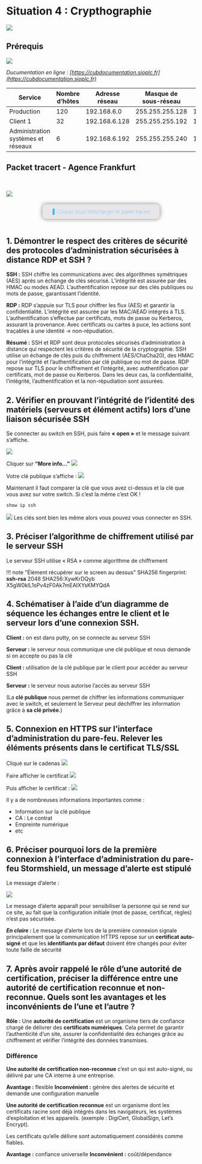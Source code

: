 # Situation 4 : Crypthographie

![](../../media/logo-cub.png)

## Prérequis

![](../../media/schema-logique-cub.png)

*Ducumentation en ligne : [https://cubdocumentation.sioplc.fr](https://cubdocumentation.sioplc.fr)*
<br>

| **Service**                           | **Nombre d’hôtes** | **Adresse réseau** | **Masque de sous-réseau** | **Adresse de diffusion** | **Description VLAN** |
|--------------------------------------|--------------------|--------------------|----------------------------|--------------------------|----------------------|
| Production                           | 120                | 192.168.6.0        | 255.255.255.128            | 192.168.6.127            | VLAN 56              |
| Client 1                             | 32                 | 192.168.6.128      | 255.255.255.192            | 192.168.6.191            | VLAN 10              |
| Administration systèmes et réseaux   | 6                  | 192.168.6.192      | 255.255.255.240            | 192.168.6.207            | VLAN 20              |


## Packet tracert - Agence Frankfurt
<br>

![](../../media/packet-tracert-v1.jpg)
<br>

<div style="text-align:center; margin-top:20px;">
  <a href="https://drive.google.com/file/d/1L7Gp52YpPjjRhFdp9gp4L1sGORqAoCEK/view?usp=share_link" 
     style="display:inline-block;
            background:#e7e7e9;
            color:#0096FF;
            padding:11px 25px;
            border-radius:10px;
            text-decoration:none;
            font-weight:50;
            box-shadow:0 0 12px rgba(0,0,0,0.5);
            transition:all 0.3s ease;"
     onmouseover="this.style.background='#dcdce0'; this.style.color='#003d80';"
     onmouseout="this.style.background='#e7e7e9'; this.style.color='#0096FF';">
     🔗 Cliquer pour télécherger le paket tracert
  </a>
</div>
<br>


## 1. Démontrer le respect des critères de sécurité des protocoles d’administration sécurisées à distance RDP et SSH ?

**SSH :**
SSH chiffre les communications avec des algorithmes symétriques (AES) après un échange de clés sécurisé. L’intégrité est assurée par des HMAC ou modes AEAD. L’authentification repose sur des clés publiques ou mots de passe, garantissant l’identité.

**RDP :**
RDP s’appuie sur TLS pour chiffrer les flux (AES) et garantir la confidentialité. L’intégrité est assurée par les MAC/AEAD intégrés à TLS. L’authentification s’effectue par certificats, mots de passe ou Kerberos, assurant la provenance.
Avec certificats ou cartes à puce, les actions sont traçables à une identité → non-répudiation.

**Résumé :**
SSH et RDP sont deux protocoles sécurisés d’administration à distance qui respectent les critères de sécurité de la cryptographie. SSH utilise un échange de clés puis du chiffrement (AES/ChaCha20), des HMAC pour l’intégrité et l’authentification par clé publique ou mot de passe. RDP repose sur TLS pour le chiffrement et l’intégrité, avec authentification par certificats, mot de passe ou Kerberos. Dans les deux cas, la confidentialité, l’intégrité, l’authentification et la non-répudiation sont assurées.


## 2. Vérifier en prouvant l’intégrité de l’identité des matériels (serveurs et élément actifs) lors d’une liaison sécurisée SSH

Se connecter au switch en SSH, puis faire **« open »** et le message suivant s’affiche. 

![](../../media/bloc3/Situation4-Q2.1.png)

Cliquer sur **“More info...”**
![](../../media/bloc3/Situation4-Q2.2.png)


Votre clé publique s’affiche :
![](../../media/bloc3/Situation4-Q2.3.png)


Maintenant il faut comparer la clé que vous avez ci-dessus et la clé que vous avez sur votre switch. Si c’est la même c’est OK ! 

```bash
show ip ssh
```
![](../../media/bloc3/Situation4-Q2.4.png)
Les clés sont bien les même alors vous pouvez vous connecter en SSH.

## 3. Préciser l’algorithme de chiffrement utilisé par le serveur SSH

Le serveur SSH utilise « RSA » comme algorithme de chiffrement 

!!! note "Élément récupérer sur le screen au dessus"
    SHA256 fingerprint: **ssh-rsa** 2048 SHA256:XywKrDQyb X5gW0klL1sPv4zF0Ak7mEAIXYsKMYQdA

## 4. Schématiser à l’aide d’un diagramme de séquence les échanges entre le client et le serveur lors d’une connexion SSH.

**Client :** on est dans putty, on se connecte au serveur SSH 

**Serveur :** le serveur nous communique une clé publique et nous demande si on accepte ou pas la clé  

**Client :** utilisation de la clé publique par le client pour accéder au serveur SSH

**Serveur :** le serveur nous autorise l’accès au serveur SSH

(La **clé publique** nous permet de chiffrer les informations communiquer avec le switch, et seulement le Serveur peut déchiffrer les information grâce à **sa clé privée**.)

## 5. Connexion en HTTPS sur l’interface d’administration du pare-feu. Relever les éléments présents dans le certificat TLS/SSL

Cliqué sur le cadenas
![](../../media/bloc3/Situation4-Q5.1.png)
<br>

Faire afficher le certificat
![](../../media/bloc3/Situation4-Q5.2.png)
<br>

Puis afficher le certificat :
![](../../media/bloc3/Situation4-Q5.3.png)
<br>

Il y a de nombreuses informations importantes comme : 

* Information sur la clé publique 
* CA : Le contrat 
* Empreinte numérique 
* etc


## 6. Préciser pourquoi lors de la première connexion à l’interface d’administration du pare-feu Stormshield, un message d’alerte est stipulé 

Le message d’alerte : 

![](../../media/bloc3/Situation4-Q6.png)

Le message d’alerte apparaît pour sensibiliser la personne qui se rend sur ce site, au fait que la configuration initiale (mot de passe, certificat, règles) n’est pas sécurisée.

***En claire :***
Le message d’alerte lors de la première connexion signale principalement que la communication HTTPS repose sur un **certificat auto-signé** et que les **identifiants par défaut** doivent être changés pour éviter toute faille de sécurité


## 7. Après avoir rappelé le rôle d’une autorité de certification, préciser la différence entre une autorité de certification reconnue et non-reconnue. Quels sont les avantages et les inconvénients de l’une et l’autre ?

**Rôle :** Une **autorité de certification** est un organisme tiers de confiance chargé de délivrer des **certificats numériques**. Cela permet de garantir l’authenticité d’un site, assurer la confidentialité des échanges grâce au chiffrement et vérifier l’intégrité des données transmises.


### Différence 
**Une autorité de certification non-reconnue** c’est un qui est auto-signé, ou délivré par une CA interne à une entreprise.

**Avantage :** flexible
**Inconvénient :** génère des alertes de sécurité et demande une configuration manuelle 

**Une autorité de certification reconnue** est un organisme dont les certificats racine sont déjà intégrés dans les navigateurs, les systèmes d’exploitation et les appareils. (exemple : DigiCert, GlobalSign, Let’s Encrypt).

Les certificats qu’elle délivre sont automatiquement considérés comme fiables.

**Avantage :** confiance universelle
**Inconvénient :** coût/dépendance
